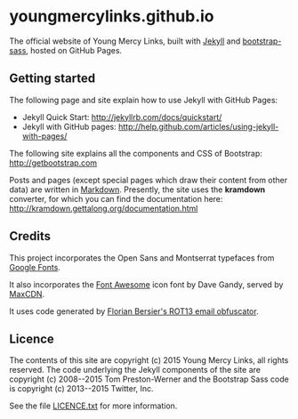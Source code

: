 # youngmercylinks.github.io
The official website of Young Mercy Links, built with [Jekyll](http://github.com/jekyll/jekyll) and [bootstrap-sass](http://github.com/twbs/bootstrap-sass), hosted on GitHub Pages.

## Getting started
The following page and site explain how to use Jekyll with GitHub Pages:
- Jekyll Quick Start: http://jekyllrb.com/docs/quickstart/
- Jekyll with GitHub pages: http://help.github.com/articles/using-jekyll-with-pages/

The following site explains all the components and CSS of Bootstrap: http://getbootstrap.com

Posts and pages (except special pages which draw their content from other data) are written in [Markdown](https://guides.github.com/features/mastering-markdown/). Presently, the site uses the **kramdown** converter, for which you can find the documentation here: http://kramdown.gettalong.org/documentation.html

## Credits
This project incorporates the Open Sans and Montserrat typefaces from [Google Fonts](http://www.google.com/fonts).

It also incorporates the [Font Awesome](http://fontawesome.io) icon font by
Dave Gandy, served by
[MaxCDN](http://www.bootstrapcdn.com/#fontawesome_tab).

It uses code generated by
[Florian Bersier's ROT13 email obfuscator](http://rot13.florianbersier.com).


## Licence
The contents of this site are copyright (c) 2015 Young Mercy Links, all rights reserved. The code underlying the Jekyll components of the site are copyright (c) 2008--2015 Tom Preston-Werner and the Bootstrap Sass code is copyright (c) 2013--2015 Twitter, Inc.

See the file [LICENCE.txt](http://github.com/youngmercylinks/youngmercylinks.github.io/blob/master/LICENCE.txt) for more information.
